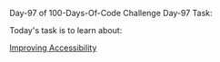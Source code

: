 Day-97 of 100-Days-Of-Code Challenge
Day-97 Task:

Today's task is to learn about:


[Improving Accessibility](https://nextjs.org/learn/dashboard-app/improving-accessibility)